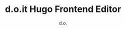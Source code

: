 ---
author: d.o.
title: d.o.it Hugo Frontend Editor
description: "d.o.it - Hugo Frontend Editor"
nested: true
---